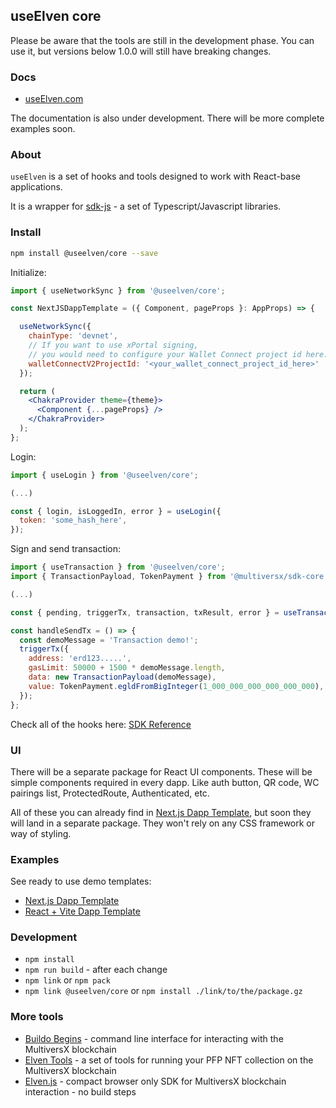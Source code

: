 ## useElven core

Please be aware that the tools are still in the development phase. You can use it, but versions below 1.0.0 will still have breaking changes.

### Docs

- [useElven.com](https://www.useElven.com)

The documentation is also under development. There will be more complete examples soon.

### About

`useElven` is a set of hooks and tools designed to work with React-base applications.

It is a wrapper for [sdk-js](https://docs.multiversx.com/sdk-and-tools/sdk-js/) - a set of Typescript/Javascript libraries.

### Install

```bash
npm install @useelven/core --save
```

Initialize:

```jsx
import { useNetworkSync } from '@useelven/core';

const NextJSDappTemplate = ({ Component, pageProps }: AppProps) => {

  useNetworkSync({
    chainType: 'devnet',
    // If you want to use xPortal signing, 
    // you would need to configure your Wallet Connect project id here: https://cloud.walletconnect.com
    walletConnectV2ProjectId: '<your_wallet_connect_project_id_here>'
  });

  return (
    <ChakraProvider theme={theme}>
      <Component {...pageProps} />
    </ChakraProvider>
  );
};
```

Login:

```jsx
import { useLogin } from '@useelven/core';

(...)

const { login, isLoggedIn, error } = useLogin({
  token: 'some_hash_here',
});
```

Sign and send transaction:

```jsx
import { useTransaction } from '@useelven/core';
import { TransactionPayload, TokenPayment } from '@multiversx/sdk-core';

(...)

const { pending, triggerTx, transaction, txResult, error } = useTransaction();

const handleSendTx = () => {
  const demoMessage = 'Transaction demo!';
  triggerTx({
    address: 'erd123.....',
    gasLimit: 50000 + 1500 * demoMessage.length,
    data: new TransactionPayload(demoMessage),
    value: TokenPayment.egldFromBigInteger(1_000_000_000_000_000_000),
  });
};
```

Check all of the hooks here: [SDK Reference](https://www.useElven.com/docs/sdk-reference.html)

### UI

There will be a separate package for React UI components. These will be simple components required in every dapp. Like auth button, QR code, WC pairings list, ProtectedRoute, Authenticated, etc.

All of these you can already find in [Next.js Dapp Template](https://github.com/xdevguild/nextjs-dapp-template), but soon they will land in a separate package. They won't rely on any CSS framework or way of styling.

### Examples

See ready to use demo templates: 

- [Next.js Dapp Template](https://github.com/xdevguild/nextjs-dapp-template)
- [React + Vite Dapp Template](https://useElven-react-vite-demo.netlify.app)

### Development

- `npm install`
- `npm run build` - after each change
- `npm link` or `npm pack`
- `npm link @useelven/core` or `npm install ./link/to/the/package.gz`

### More tools
- [Buildo Begins](https://github.com/xdevguild/buildo-begins) - command line interface for interacting with the MultiversX blockchain
- [Elven Tools](https://www.elven.tools) - a set of tools for running your PFP NFT collection on the MultiversX blockchain
- [Elven.js](https://www.elvenjs.com) - compact browser only SDK for MultiversX blockchain interaction - no build steps 
